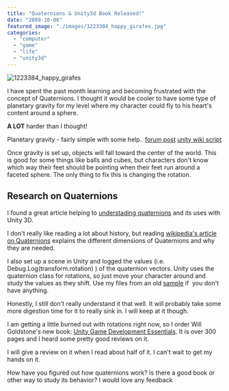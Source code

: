 ```yaml
---
title: "Quaternions & Unity3d Book Released!"
date: "2009-10-08"
featured_image: "./images/1223384_happy_girafes.jpg"
categories: 
  - "computer"
  - "game"
  - "life"
  - "unity3d"
---
```


![1223384_happy_girafes](./images/1223384_happy_girafes.jpg "1223384_happy_girafes")

I have spent the past month learning and becoming frustrated with the concept of Quaternions. I thought it would be cooler to have some type of planetary gravity for my level where my character could fly to his heart's content around a sphere.

**A LOT** harder than I thought!

Planetary gravity - fairly simple with some help.  [forum post](http://forum.unity3d.com/viewtopic.php?p=77324&sid=f0e7b04be39a3170cec62a0ea4177481) [unity wiki script](http://www.unifycommunity.com/wiki/index.php?title=Gravity)

Once gravity is set up, objects will fall toward the center of the world. This is good for some things like balls and cubes, but characters don't know which way their feet should be pointing when their feet run around a faceted sphere. The only thing to fix this is changing the rotation.

## Research on Quaternions

I found a great article helping to [understading quaternions](http://www.unitytutorials.com/document/280/understanding-quaternions-in-unity-3d) and its uses with Unity 3D.

I don't really like reading a lot about history, but reading [wikipedia's article on Quaternions](http://en.wikipedia.org/wiki/Quaternion) explains the different dimensions of Quaternions and why they are needed.

I also set up a scene in Unity and logged the values (i.e. Debug.Log(transform.rotation) ) of the quaternion vectors. Unity uses the quaternion class for rotations, so just move your character around and study the values as they shift. Use my files from an old [sample](/posts/updateunity3d-new-character-and-animations-with-full-source/) if  you don't have anything.

Honestly, I still don't really understand it that well. It will probably take some more digestion time for it to really sink in. I will keep at it though.

I am getting a little burned out with rotations right now, so I order Will Goldstone's new book: [Unity Game Development Essentials](http://www.packtpub.com/unity-game-development-essentials/book). It is over 300 pages and I heard some pretty good reviews on it.

I will give a review on it when I read about half of it. I can't wait to get my hands on it.

How have you figured out how quaternions work? Is there a good book or other way to study its behavior? I would love any feedback
